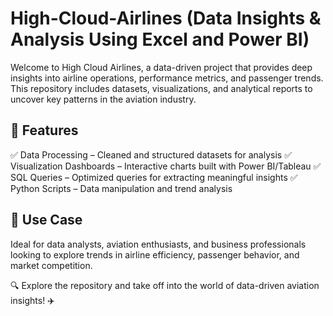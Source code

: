 # High-Cloud-Airlines (Data Insights & Analysis Using Excel and Power BI)
Welcome to High Cloud Airlines, a data-driven project that provides deep insights into airline operations, performance metrics, and passenger trends. This repository includes datasets, visualizations, and analytical reports to uncover key patterns in the aviation industry.

## 🚀 Features
✅ Data Processing – Cleaned and structured datasets for analysis
✅ Visualization Dashboards – Interactive charts built with Power BI/Tableau
✅ SQL Queries – Optimized queries for extracting meaningful insights
✅ Python Scripts – Data manipulation and trend analysis

## 📌 Use Case
Ideal for data analysts, aviation enthusiasts, and business professionals looking to explore trends in airline efficiency, passenger behavior, and market competition.

🔍 Explore the repository and take off into the world of data-driven aviation insights! ✈️
